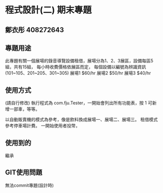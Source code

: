 # 程式設計(二) 期末專題
## 鄭衣彤 408272643 

## 專題用途
此專題有關一個展場的錄音導覽設備租借，展場分為1、2、3展區，設備每區5組，共有15組，
每小時收費價格依展區而定，
每個設備以編號為辨識資訊(101~105、201~205、301~305)
展場1 $60/hr
展場2 $50/hr
展場3 $40/hr
## 使用方式
(請自行修改) 執行程式為 com.fju.Tester，一開始會列出所有功能表，按 1 可新增一部車，等等。

以自動販賣機的模式為參考，像是飲料換成展場一、展場二、展場三。
租借模式參考停車場計費。
一開始使用者投幣，



## 使用到的
繼承


## GIT使用問題
無法commit專題(設計時)
